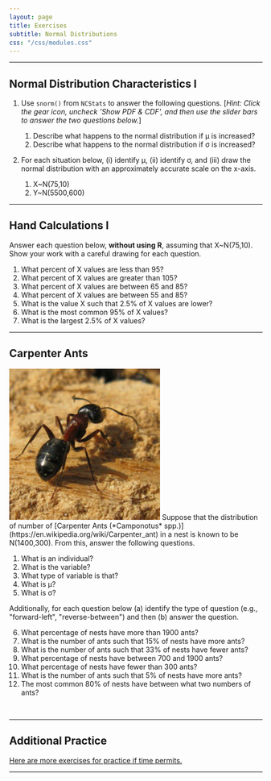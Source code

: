 ```yaml
---
layout: page
title: Exercises
subtitle: Normal Distributions
css: "/css/modules.css"
---
```


----

## Normal Distribution Characteristics I

1. Use `snorm()` from `NCStats` to answer the following questions.  [*Hint: Click the gear icon, uncheck 'Show PDF & CDF', and then use the slider bars to answer the two questions below.*]
    1. Describe what happens to the normal distribution if &mu; is increased?
    1. Describe what happens to the normal distribution if &sigma; is increased?

1. For each situation below, (i) identify &mu;, (ii) identify &sigma;, and (iii) draw the normal distribution with an approximately accurate scale on the x-axis.
    1. X~N(75,10)
    1. Y~N(5500,600)

----

## Hand Calculations I

Answer each question below, **without using R**, assuming that X~N(75,10). Show your work with a careful drawing for each question.

1. What percent of X values are less than 95?
1. What percent of X values are greater than 105?
1. What percent of X values are between 65 and 85?
1. What percent of X values are between 55 and 85?
1. What is the value X such that 2.5% of X values are lower?
1. What is the most common 95% of X values?
1. What is the largest 2.5% of X values?

----

## Carpenter Ants
<img src="zimgs/carpenterant.jpg" alt="Carpenter Ant" class="img-right">
Suppose that the distribution of number of [Carpenter Ants (*Camponotus* spp.)](https://en.wikipedia.org/wiki/Carpenter_ant) in a nest is known to be N(1400,300).  From this, answer the following questions.

1. What is an individual?
1. What is the variable?
1. What type of variable is that?
1. What is &mu;?
1. What is &sigma;?

Additionally, for each question below (a) identify the type of question (e.g., "forward-left", "reverse-between") and then (b) answer the question.

6. What percentage of nests have more than 1900 ants?
1. What is the number of ants such that 15% of nests have more ants?
1. What is the number of ants such that 33% of nests have fewer ants?
1. What percentage of nests have between 700 and 1900 ants?
1. What percentage of nests have fewer than 300 ants?
1. What is the number of ants such that 5% of nests have more ants?
1. The most common 80% of nests have between what two numbers of ants?

&nbsp;

----

## Additional Practice

[Here are more exercises for practice if time permits.](NormalDist_CE2)

----
